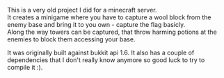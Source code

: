 This is a very old project I did for a minecraft server.  
It creates a minigame where you have to capture a wool block from the enemy base and bring it to you own - capture the flag basicly.  
Along the way towers can be captured, that throw harming potions at the enemies to block them accessing your base.  

It was originally built against bukkit api 1.6. It also has a couple of dependencies that I don't really know anymore so good luck to try to compile it :).
